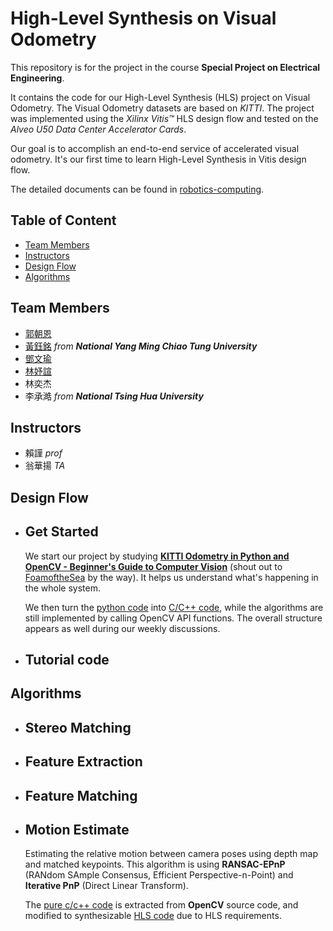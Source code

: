 # **High-Level Synthesis on Visual Odometry**
This repository is for the project in the course 
**Special Project on Electrical Engineering**. 

It contains the code for our High-Level Synthesis (HLS) project on Visual Odometry. The Visual Odometry datasets are based on *KITTI*. The project was implemented using the *Xilinx Vitis™* HLS design flow and tested on the *Alveo U50 Data Center Accelerator Cards*. 

Our goal is to accomplish an end-to-end service of accelerated visual odometry. It's our first time to learn High-Level Synthesis in Vitis design flow.

The detailed documents can be found in [robotics-computing](https://github.com/bol-edu/robotics-computing.git).

## **Table of Content**
- [Team Members](#team-members)
- [Instructors](#instructors)
- [Design Flow](#design-flow)
- [Algorithms](#algorithms)

## **Team Members**
- [郭朝恩](https://github.com/ShinjuGoenji)
- [黃鈺銘](https://github.com/Hotcorngg) *from* ***National Yang Ming Chiao Tung University***
- [鄧文瑜](https://github.com/kevinteng9023)
- [林妤諠](https://github.com/Yuhsuanlinn)
- 林奕杰
- 李承澔 *from* ***National Tsing Hua University***

## **Instructors**
- 賴謹 *prof*
- 翁華揚 *TA*

## **Design Flow**
- ## Get Started
    We start our project by studying [**KITTI Odometry in Python and OpenCV - Beginner's Guide to Computer Vision**](https://github.com/FoamoftheSea/KITTI_visual_odometry.git) (shout out to [FoamoftheSea](https://github.com/FoamoftheSea) by the way). It helps us understand what's happening in the whole system.
    
    We then turn the [python code](./src/tutorial%20python%20code) into [C/C++ code](./src/tutorial%20C%20code), while the algorithms are still implemented by calling OpenCV API functions. The overall structure appears as well during our weekly discussions.
    
- ## Tutorial code

## **Algorithms**
- ## Stereo Matching
- ## Feature Extraction
- ## Feature Matching
- ## Motion Estimate
    Estimating the relative motion between camera poses using depth map and matched keypoints. This algorithm is using **RANSAC-EPnP** (RANdom SAmple Consensus, Efficient Perspective-n-Point) and **Iterative PnP** (Direct Linear Transform).

    The [pure c/c++ code]() is extracted from **OpenCV** source code, and modified to synthesizable [HLS code]() due to HLS requirements.